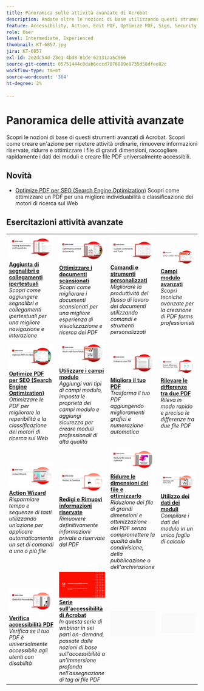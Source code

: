 ```yaml
---
title: Panoramica sulle attività avanzate di Acrobat
description: Andate oltre le nozioni di base utilizzando questi strumenti avanzati in Acrobat
feature: Accessibility, Action, Edit PDF, Optimize PDF, Sign, Security
role: User
level: Intermediate, Experienced
thumbnail: KT-6857.jpg
jira: KT-6857
exl-id: 2e2dc54d-23e1-4bd8-81de-62131aa5c966
source-git-commit: 05751444c0dab6eccd7076889e8735d58dfee82c
workflow-type: tm+mt
source-wordcount: '364'
ht-degree: 2%

---
```


# Panoramica delle attività avanzate

Scopri le nozioni di base di questi strumenti avanzati di Acrobat. Scopri come creare un&#39;azione per ripetere attività ordinarie, rimuovere informazioni riservate, ridurre e ottimizzare i file di grandi dimensioni, raccogliere rapidamente i dati dei moduli e creare file PDF universalmente accessibili.

## Novità

* [Optimize PDF per SEO (Search Engine Optimization)](optimizeseo.md)
Scopri come ottimizzare un PDF per una migliore individuabilità e classificazione dei motori di ricerca sul Web

## Esercitazioni attività avanzate

<table style="table-layout:fixed">
<tr>
  <td>
    <a href="bookmarks.md">
      <img alt="Aggiunta di segnalibri e collegamenti ipertestuali" src="../assets/Bookmarks_1280.png" />
    </a>
    <div>
    <a href="bookmarks.md"><strong>Aggiunta di segnalibri e collegamenti ipertestuali</strong></a>
    </div>
    <em>Scopri come aggiungere segnalibri e collegamenti ipertestuali per una migliore navigazione e interazione</em>
    <br>
  </td>
  <td>
    <a href="optimizescan.md">
      <img alt="Ottimizzare i documenti scansionati" src="../assets/Scan_1280.png" />
    </a>
    <div>
    <a href="optimizescan.md"><strong>Ottimizzare i documenti scansionati</strong></a>
    </div>
    <em>Scopri come migliorare i documenti scansionati per una migliore esperienza di visualizzazione e ricerca dei PDF</em>
    <br>
  </td>
  <td>
    <a href="custom.md">
      <img alt="Comandi e strumenti personalizzati" src="../assets/Createcustom_1280.png" />
    </a>
    <div>
    <a href="custom.md"><strong>Comandi e strumenti personalizzati</strong></a>
    </div>
    <em>Migliorare la produttività del flusso di lavoro dei documenti utilizzando comandi e strumenti personalizzati</em>
    <br>
  </td>
  <td>
    <a href="advancedforms.md">
      <img alt="Campi modulo avanzati" src="../assets/Advancedforms_1280.png" />
    </a>
    <div>
    <a href="advancedforms.md"><strong>Campi modulo avanzati</strong></a>
    </div>
    <em>Scopri tecniche avanzate per la creazione di PDF forms professionisti</em>
    <br>
  </td>
</tr>
<tr>
 <td>
    <a href="optimizeseo.md">
      <img alt="Optimize PDF per SEO (Search Engine Optimization)" src="../assets/seo_1280.png" />
    </a>
    <div>
    <a href="optimizeseo.md"><strong>Optimize PDF per SEO (Search Engine Optimization)</strong></a>
    </div>
    <em>Ottimizzare le PDF per migliorare la reperibilità e la classificazione dei motori di ricerca sul Web</em>
    <br>
  </td>
  <td>
    <a href="workforms.md">
      <img alt="Utilizzare i campi modulo" src="../assets/Workform_1280.png" />
    </a>
    <div>
    <a href="workforms.md"><strong>Utilizzare i campi modulo</strong></a>
    </div>
    <em>Aggiungi vari tipi di campi modulo, imposta le proprietà dei campi modulo e aggiungi sicurezza per creare moduli professionali di alta qualità</em>
    <br>
  </td>
  <td>
    <a href="enhance.md">
      <img alt="Migliora il tuo PDF" src="../assets/Enhance_1280.png" />
    </a>
    <div>
    <a href="enhance.md"><strong>Migliora il tuo PDF</strong></a>
    </div>
    <em>Trasforma il tuo PDF aggiungendo miglioramenti grafici e numerazione automatica</em>
    <br>
  </td>
 <td>
    <a href="compare.md">
      <img alt="Rileva differenze tra due PDF" src="../assets/Compare_1280.png" />
    </a>
    <div>
    <a href="compare.md"><strong>Rilevare le differenze tra due PDF</strong></a>
    </div>
    <em>Rileva in modo rapido e preciso le differenze tra due file PDF</em>
    <br>
  </td>
</tr>
<tr>
  <td>
    <a href="action.md">
      <img alt="Action Wizard" src="../assets/Action.jpg" />
    </a>
    <div>
    <a href="action.md"><strong>Action Wizard</strong></a>
    </div>
    <em>Risparmiare tempo e sequenze di tasti utilizzando un’azione per applicare automaticamente un set di comandi a uno o più file</em>
    <br>
  </td>
  <td>
    <a href="redact.md">
      <img alt="Redigi e Rimuovi informazioni riservate" src="../assets/Redact.jpg" />
    </a>
    <div>
    <a href="redact.md"><strong>Redigi e Rimuovi informazioni riservate</strong></a>
    </div>
    <em>Rimuovere definitivamente informazioni private o riservate dal PDF</em>
    <br>
  </td>
 <td>
    <a href="reduce.md">
      <img alt="Ridurre le dimensioni del file e ottimizzarlo" src="../assets/Reduce.jpg" />
    </a>
    <div>
    <a href="reduce.md"><strong>Ridurre le dimensioni del file e ottimizzarlo</strong></a>
    </div>
    <em>Riduzione dei file di grandi dimensioni e ottimizzazione dei PDF senza compromettere la qualità della condivisione, della pubblicazione o dell'archiviazione</em>
    <br>
  </td>
  <td>
    <a href="formdata.md">
      <img alt="Action Wizard" src="../assets/FormData.jpg" />
    </a>
    <div>
    <a href="formdata.md"><strong>Utilizzo dei dati dei moduli</strong></a>
    </div>
    <em>Compilare i dati del modulo in un unico foglio di calcolo</em>
    <br>
  </td>
</tr>
<tr>
 <td>
    <a href="accessibility.md">
      <img alt="Verifica accessibilità PDF" src="../assets/Checkaccessible_1280.jpg" />
    </a>
    <div>
    <a href="accessibility.md"><strong>Verifica accessibilità PDF</strong></a>
    </div>
    <em>Verifica se il tuo PDF è universalmente accessibile agli utenti con disabilità</em>
    <br>
  </td>
 <td>
    <a href="accessibility-series.md">
      <img alt="Preparazione dei file PDF accessibili" src="../assets/Accessibilityseries_1280.png" />
    </a>
    <div>
    <a href="accessibility-series.md"><strong>Serie sull'accessibilità di Acrobat</strong></a>
    </div>
    <em>In questa serie di webinar in sei parti on-demand, passate dalle nozioni di base sull’accessibilità a un’immersione profonda nell’assegnazione di tag ai file PDF</em>
    <br>
  </td>
  <td>
   <img alt="Spaziatore" src="../assets/Grayspacer.png" />
    <div>
    <br>
  </td> 
  <td>
   <img alt="Spaziatore" src="../assets/Grayspacer.png" />
    <div>
    <br>
  </td>  
</tr>
</table>
